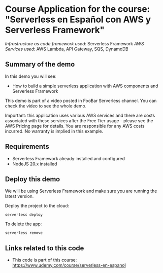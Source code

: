 # Course Application for the course: "Serverless en Español con AWS y Serverless Framework"

_Infrastructure as code framework used_:  Serverless Framework
_AWS Services used_: AWS Lambda, API Gateway, SQS, DynamoDB

## Summary of the demo

In this demo you will see:

- How to build a simple serverless application with AWS components and Serverless Framework

This demo is part of a video posted in FooBar Serverless channel. You can check the video to see the whole demo.

Important: this application uses various AWS services and there are costs associated with these services after the Free Tier usage - please see the AWS Pricing page for details. You are responsible for any AWS costs incurred. No warranty is implied in this example.

## Requirements
- Serverless Framework already installed and configured
- NodeJS 20.x installed

## Deploy this demo

We will be using Serverless Framework and make sure you are running the latest version.

Deploy the project to the cloud:

```
serverless deploy
```

To delete the app:

```
serverless remove
```

## Links related to this code

- This code is part of this course: https://www.udemy.com/course/serverless-en-espanol